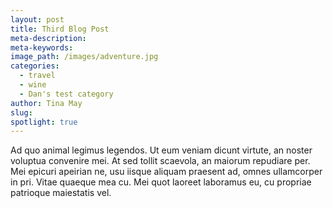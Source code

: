```yaml
---
layout: post
title: Third Blog Post
meta-description:
meta-keywords:
image_path: /images/adventure.jpg
categories:
  - travel
  - wine
  - Dan's test category
author: Tina May
slug:
spotlight: true
---
```


Ad quo animal legimus legendos. Ut eum veniam dicunt virtute, an noster voluptua convenire mei. At sed tollit scaevola, an maiorum repudiare per. Mei epicuri apeirian ne, usu iisque aliquam praesent ad, omnes ullamcorper in pri. Vitae quaeque mea cu. Mei quot laoreet laboramus eu, cu propriae patrioque maiestatis vel.
